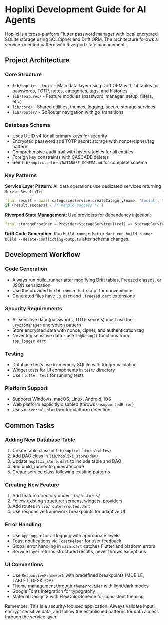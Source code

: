 # Hoplixi Development Guide for AI Agents

Hoplixi is a cross-platform Flutter password manager with local encrypted SQLite storage using SQLCipher and Drift ORM. The architecture follows a service-oriented pattern with Riverpod state management.

## Project Architecture

### Core Structure
- `lib/hoplixi_store/` - Main data layer using Drift ORM with 14 tables for passwords, TOTP, notes, categories, tags, and histories
- `lib/features/` - Feature modules (password_manager, setup, filters, etc.)
- `lib/core/` - Shared utilities, themes, logging, secure storage services
- `lib/router/` - GoRouter navigation with go_transitions

### Database Schema
- Uses UUID v4 for all primary keys for security
- Encrypted password and TOTP secret storage with nonce/cipher/tag pattern
- Comprehensive audit trail with history tables for all entities
- Foreign key constraints with CASCADE deletes
- See `lib/hoplixi_store/DATABASE_SCHEMA.md` for complete schema

### Key Patterns

**Service Layer Pattern**: All data operations use dedicated services returning `ServiceResult<T>`:
```dart
final result = await categoriesService.createCategory(name: 'Social', type: CategoryType.password);
if (result.success) { /* handle success */ }
```

**Riverpod State Management**: Use providers for dependency injection:
```dart
final storageProvider = Provider<StorageService>((ref) => StorageService());
```

**Drift Code Generation**: Run `build_runner.bat` or `dart run build_runner build --delete-conflicting-outputs` after schema changes.

## Development Workflow

### Code Generation
- Always run build_runner after modifying Drift tables, Freezed classes, or JSON serialization
- Use the provided `build_runner.bat` script for convenience
- Generated files have `.g.dart` and `.freezed.dart` extensions

### Security Requirements
- All sensitive data (passwords, TOTP secrets) must use the `CryptoManager` encryption pattern
- Store encrypted data with nonce, cipher, and authentication tag
- Never log sensitive data - use `logDebug()` functions from `app_logger.dart`

### Testing
- Database tests use in-memory SQLite with trigger validation
- Widget tests for UI components in `test/` directory
- Use `flutter test` for running tests

### Platform Support
- Supports Windows, macOS, Linux, Android, iOS
- Web platform explicitly disabled (throws `UnsupportedError`)
- Uses `universal_platform` for platform detection

## Common Tasks

### Adding New Database Table
1. Create table class in `lib/hoplixi_store/tables/`
2. Add DAO class in `lib/hoplixi_store/dao/`
3. Update `hoplixi_store.dart` to include table and DAO
4. Run build_runner to generate code
5. Create service class following existing patterns

### Creating New Feature
1. Add feature directory under `lib/features/`
2. Follow existing structure: screens, widgets, providers
3. Add routes in `lib/router/routes.dart`
4. Use responsive framework breakpoints for adaptive UI

### Error Handling
- Use `AppLogger` for all logging with appropriate levels
- Toast notifications via `ToastHelper` for user feedback
- Global error handling in `main.dart` catches Flutter and platform errors
- Service layer returns structured results, never throws exceptions

### UI Conventions
- Use `ResponsiveFramework` with predefined breakpoints (MOBILE, TABLET, DESKTOP)
- Theme management through `themeProvider` with light/dark modes
- Google Fonts integration for typography
- Material Design 3 with FlexColorScheme for consistent theming

Remember: This is a security-focused application. Always validate input, encrypt sensitive data, and follow the established patterns for data access through the service layer.